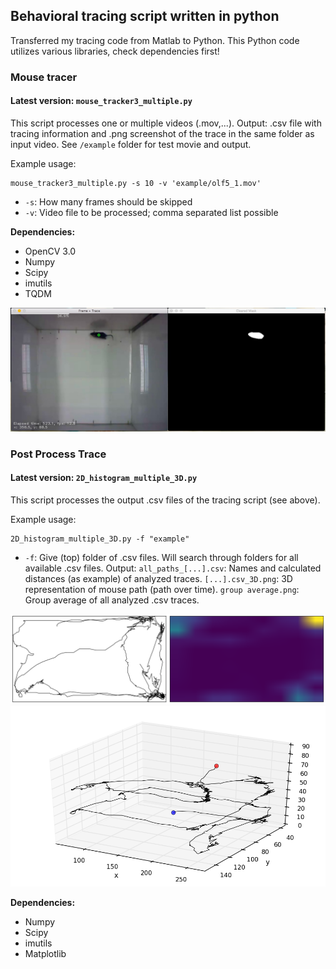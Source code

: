 ## Behavioral tracing script written in python 
Transferred my tracing code from Matlab to Python. 
This Python code utilizes various libraries, check dependencies first!

### Mouse tracer
#### Latest version: `mouse_tracker3_multiple.py`
This script processes one or multiple videos (.mov,...). Output: .csv file with tracing information and .png screenshot of the trace in the same folder as input video. See `/example` folder for test movie and output.

Example usage: 
```
mouse_tracker3_multiple.py -s 10 -v 'example/olf5_1.mov'
``` 
* `-s`: How many frames should be skipped
* `-v`: Video file to be processed; comma separated list possible

**Dependencies:** 
* OpenCV 3.0 
* Numpy
* Scipy
* imutils
* TQDM 

!['Screen shot'](Screen_Shot.jpg)

### Post Process Trace
#### Latest version: `2D_histogram_multiple_3D.py`
This script processes the output .csv files of the tracing script (see above).

Example usage: 
```
2D_histogram_multiple_3D.py -f "example"
``` 
* `-f`: Give (top) folder of .csv files. Will search through folders for all available .csv files. Output: `all_paths_[...].csv`: Names and calculated distances (as example) of analyzed traces. `[...].csv_3D.png`: 3D representation of mouse path (path over time). `group average.png`: Group average of all analyzed .csv traces. 

!['Trace and 2D histogram'](example/olf5_1.mov_2016-01-16_17-44-01.csv.png)
!['3D trace representation'](example/olf5_1.mov_2016-01-16_17-44-01.csv_3D.png)

**Dependencies:** 
* Numpy
* Scipy
* imutils
* Matplotlib

